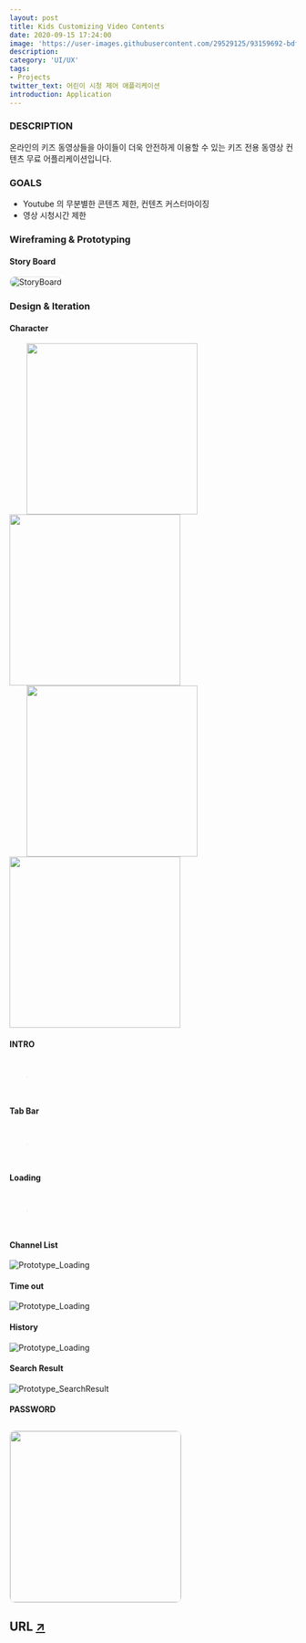 ```yaml
---
layout: post
title: Kids Customizing Video Contents
date: 2020-09-15 17:24:00
image: 'https://user-images.githubusercontent.com/29529125/93159692-bdf75e00-f749-11ea-858e-2f52b556c8e8.png'
description: 
category: 'UI/UX'
tags:
- Projects
twitter_text: 어린이 시청 제어 애플리케이션
introduction: Application
---
```

### DESCRIPTION 
온라인의 키즈 동영상들을 아이들이 더욱 안전하게 이용할 수 있는 키즈 전용 동영상 컨텐츠 무료 어플리케이션입니다.

### GOALS
- Youtube 의 무분별한 콘텐츠 제한, 컨텐츠 커스터마이징
- 영상 시청시간 제한

### Wireframing & Prototyping
#### Story Board
<img src="https://github.com/crazyjamy/crazyjamy.github.io/blob/master/_images/_post/kidsvideoapp/flow-kidsvideoapp.png?raw=true" alt="StoryBoard" style="border: 1px solid #e1e1e1; border-radius: 10px;">

### Design & Iteration
#### Character
<img src="https://github.com/crazyjamy/crazyjamy.github.io/blob/master/_images/_post/kidsvideoapp/character-square.gif?raw=true" alt="" style="width: 300px; margin-left: 30px; float: left;">
<img src="https://github.com/crazyjamy/crazyjamy.github.io/blob/master/_images/_post/kidsvideoapp/character-circle.gif?raw=true" alt="" style="width: 300px;">
<img src="https://github.com/crazyjamy/crazyjamy.github.io/blob/master/_images/_post/kidsvideoapp/character-triangle.gif?raw=true" alt="" style="width: 300px; margin-left: 30px; float: left;">
<img src="https://github.com/crazyjamy/crazyjamy.github.io/blob/master/_images/_post/kidsvideoapp/character-polygon.gif?raw=true" alt="" style="width: 300px; ">

#### INTRO
<img src="https://github.com/crazyjamy/crazyjamy.github.io/blob/master/_images/_post/kidsvideoapp/intro-vs1-kidvideoapp.gif?raw=true" alt="" style="border: 1px solid #e1e1e1; border-radius: 10px; margin: 30px;">

#### Tab Bar
<img src="https://github.com/crazyjamy/crazyjamy.github.io/blob/master/_images/_post/kidsvideoapp/ui-tabbar.gif?raw=true" alt="" style="border: 1px solid #e1e1e1; border-radius: 10px; margin: 30px;">

#### Loading
<img src="https://github.com/crazyjamy/crazyjamy.github.io/blob/master/_images/_post/kidsvideoapp/ui-loadinganimation.gif?raw=true" alt="" style="border: 1px solid #e1e1e1; border-radius: 10px; margin: 30px;">

#### Channel List
![Prototype_Loading](https://user-images.githubusercontent.com/29529125/93156560-4cb4ac80-f743-11ea-8119-fb23e3c85fa2.gif)

#### Time out
![Prototype_Loading](https://user-images.githubusercontent.com/29529125/93158539-432d4380-f747-11ea-9818-61b8d06f77da.gif)

#### History
![Prototype_Loading](https://user-images.githubusercontent.com/29529125/93160698-d9636880-f74b-11ea-8699-6ef7fc2067f3.gif)

#### Search Result
![Prototype_SearchResult](https://user-images.githubusercontent.com/29529125/93162372-9efbca80-f74f-11ea-8a42-db33e5af4ce0.gif)

#### PASSWORD
<img src="https://github.com/crazyjamy/crazyjamy.github.io/blob/master/_images/_post/kidsvideoapp/character-key.gif?raw=true" alt="" style="border: 1px solid #e1e1e1; border-radius: 10px; width: 300px; margin-top: 10px; ">

## URL <a href="https://play.google.com/store/apps/details?id=io.tm.kids.vstream">↗</a> 

